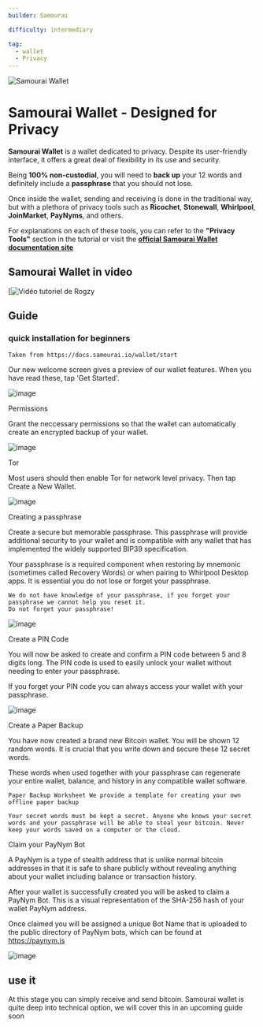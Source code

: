 ```yaml
---
builder: Samourai

difficulty: intermediary

tag:
  - wallet
  - Privacy
---
```


![Samourai Wallet](assets/cover.jpeg)

# Samourai Wallet - Designed for Privacy

**Samourai Wallet** is a wallet dedicated to privacy. Despite its user-friendly interface, it offers a great deal of flexibility in its use and security.

Being **100% non-custodial**, you will need to **back up** your 12 words and definitely include a **passphrase** that you should not lose.

Once inside the wallet, sending and receiving is done in the traditional way, but with a plethora of privacy tools such as **Ricochet**, **Stonewall**, **Whirlpool**, **JoinMarket**, **PayNyms**, and others.

For explanations on each of these tools, you can refer to the **"Privacy Tools"** section in the tutorial or visit the [**official Samourai Wallet documentation site**](https://docs.samourai.io/)

## Samourai Wallet in video

[![Vidéo tutoriel de Rogzy](https://youtu.be/ajs1a8m76TI)

## Guide

### quick installation for beginners

    Taken from https://docs.samourai.io/wallet/start

Our new welcome screen gives a preview of our wallet features. When you have read these, tap 'Get Started'.

![image](assets/1.png)

Permissions

Grant the neccessary permissions so that the wallet can automatically create an encrypted backup of your wallet.

![image](assets/2.png)

Tor

Most users should then enable Tor for network level privacy. Then tap Create a New Wallet.

![image](assets/3.png)

Creating a passphrase

Create a secure but memorable passphrase. This passphrase will provide additional security to your wallet and is compatible with any wallet that has implemented the widely supported BIP39 specification.

Your passphrase is a required component when restoring by mnemonic (sometimes called Recovery Words) or when pairing to Whirlpool Desktop apps. It is essential you do not lose or forget your passphrase.

    We do not have knowledge of your passphrase, if you forget your passphrase we cannot help you reset it.
    Do not forget your passphrase!

![image](assets/4.png)

Create a PIN Code

You will now be asked to create and confirm a PIN code between 5 and 8 digits long. The PIN code is used to easily unlock your wallet without needing to enter your passphrase.

If you forget your PIN code you can always access your wallet with your passphrase.

![image](assets/5.png)

Create a Paper Backup

You have now created a brand new Bitcoin wallet. You will be shown 12 random words. It is crucial that you write down and secure these 12 secret words.

These words when used together with your passphrase can regenerate your entire wallet, balance, and history in any compatible wallet software.

    Paper Backup Worksheet We provide a template for creating your own offline paper backup

    Your secret words must be kept a secret. Anyone who knows your secret words and your passphrase will be able to steal your bitcoin. Never keep your words saved on a computer or the cloud.

Claim your PayNym Bot

A PayNym is a type of stealth address that is unlike normal bitcoin addresses in that it is safe to share publicly without revealing anything about your wallet including balance or transaction history.

After your wallet is successfully created you will be asked to claim a PayNym Bot. This is a visual representation of the SHA-256 hash of your wallet PayNym address.

Once claimed you will be assigned a unique Bot Name that is uploaded to the public directory of PayNym bots, which can be found at https://paynym.is

![image](assets/6.png)

## use it

At this stage you can simply receive and send bitcoin. Samourai wallet is quite deep into technical option, we will cover this in an upcoming guide soon
